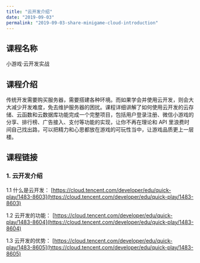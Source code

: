```yaml
---
title: "云开发介绍"
date: "2019-09-03"
permalink: "2019-09-03-share-minigame-cloud-introduction"
---
```


## 课程名称

小游戏·云开发实战

## 课程介绍

传统开发需要购买服务器，需要搭建各种环境。而如果学会并使用云开发，则会大大减少开发难度，免去维护服务器的困扰。课程详细讲解了如何使用云开发的云存储、云函数和云数据库功能完成一个完整项目，包括用户登录注册、微信小游戏的分享、排行榜、广告接入、支付等功能的实现，让你不再在理论和 API 里浪费时间自己找出路，可以把精力和心思都放在游戏的可玩性当中，让游戏品质更上一层楼。

## 课程链接

### 1. 云开发介绍

1.1 什么是云开发：
[https://cloud.tencent.com/developer/edu/quick-play/1483-8603](https://cloud.tencent.com/developer/edu/quick-play/1483-8603)

1.2 云开发的功能：
[https://cloud.tencent.com/developer/edu/quick-play/1483-8604](https://cloud.tencent.com/developer/edu/quick-play/1483-8604)

1.3 云开发的优势：
[https://cloud.tencent.com/developer/edu/quick-play/1483-8605](https://cloud.tencent.com/developer/edu/quick-play/1483-8605)
